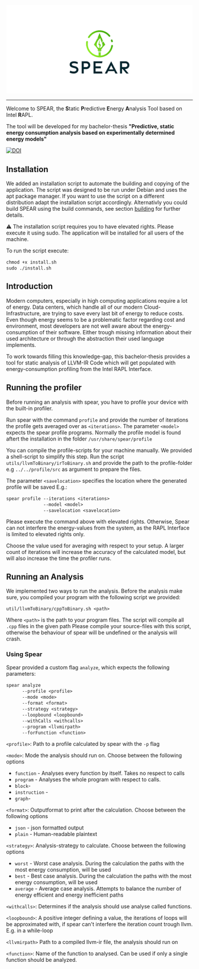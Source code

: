 
<p align="center">
  <img src="./misc/logo.png">
</p>

---


Welcome to SPEAR, the 
**S**tatic **P**redictive **E**nergy **A**nalysis Tool based on Intel **R**APL.

The tool will be developed for my bachelor-thesis
**"Predictive, static energy consumption analysis based on experimentally determined energy models"**

[![DOI](https://zenodo.org/badge/DOI/10.5281/zenodo.8061579.svg)](https://doi.org/10.5281/zenodo.8061579)


## Installation

We added an installation script to automate the building and copying of the application. The script was designed to be run under Debian and uses the apt package manager.
If you want to use the script on a different distribution adapt the installation script accordingly. Alternativly you could build SPEAR using the build commands, see section [building](#building) for further details.

⚠️ The installation script requires you to have elevated rights. Please execute it using sudo. The application will be installed for all users of the machine.

To run the script execute:
```
chmod +x install.sh
sudo ./install.sh
```



## Introduction

Modern computers, especially in high computing applications require a lot of energy.
Data centers, which handle all of our modern Cloud-Infrastructure, are trying to save every last bit of energy to reduce costs.
Even though energy seems to be a problematic factor regarding cost and environment, most
developers are not well aware about the energy-consumption of their software. Either trough missing information about their
used architecture or through the abstraction their used language implements.

To work towards filling this knowledge-gap, this bachelor-thesis provides a tool
for static analysis of LLVM-IR Code which will get populated with energy-consumption profiling
from the Intel RAPL Interface.

## Running the profiler

Before running an analysis with spear, you have to profile your device with the built-in profiler.

Run spear with the command `profile` and provide the number of iterations the profile gets averaged over as `<iterations>`.
The parameter `<model>` expects the spear profile programs.
Normally the profile model is found aftert the installation in the folder `/usr/share/spear/profile`

You can compile the profile-scripts for your machine manually. We provided a shell-script to simplify this step.
Run the script `utils/llvmToBinary/irToBinary.sh` and provide the path to the profile-folder e.g `../../profile/src`
as argument to prepare the files. 

The parameter `<savelocation>` specifies the location where the generated profile will be saved
E.g.:

```
spear profile --iterations <iterations>
              --model <model>
              --savelocation <savelocation>
```
Please execute the command above with elevated rights. Otherwise, Spear can not interfere the energy-values from the system,
as the RAPL Interface is limited to elevated rights only.

Choose the value used for averaging with respect to your setup.
A larger count of iterations will increase the accuracy of the calculated model, but will also increase the time the profiler runs.

## Running an Analysis

We implemented two ways to run the analysis. Before the analysis make sure, you compiled your program with the following
script we provided:

```
util/llvmToBinary/cppToBinary.sh <path>
```

Where `<path>` is the path to your program files. The script will compile all `.cpp` files in the given path
Please compile your source-files with this script,
otherwise the behaviour of spear will be undefined or the analysis will crash.

### Using Spear

Spear provided a custom flag `analyze`, which expects the following parameters:

```
spear analyze
      --profile <profile> 
      --mode <mode> 
      --format <format> 
      --strategy <strategy> 
      --loopbound <loopbound> 
      --withCalls <withcalls>
      --program <llvmirpath>
      --forFunction <function>
```

`<profile>`: Path to a profile calculated by spear with the `-p` flag

`<mode>`: Mode the analysis should run on. Choose between the following options
- `function` - Analyses every function by itself. Takes no respect to calls
- `program` - Analyses the whole program with respect to calls.
- `block`- 
- `instruction` - 
- `graph`- 

`<format>`: Outputformat to print after the calculation. Choose between the following options
- `json` - json formatted output
- `plain` - Human-readable plaintext

`<strategy>`: Analysis-strategy to calculate. Choose between the following options
- `worst` - Worst case analysis. During the calculation the paths with the most energy consumption, will be used
- `best` - Best case analysis. During the calculation the paths with the most energy consumption, will be used
- `average` - Average case analysis. Attempts to balance the number of energy efficient and energy inefficient paths

`<withcalls>`: Determines if the analysis should use analyse called functions.

`<loopbound>`: A positive integer defining a value, the iterations of loops will be approximated with, if spear can't interfere the iteration count trough llvm. E.g. in a while-loop

`<llvmirpath>` Path to a compiled llvm-ir file, the analysis should run on

`<function>`: Name of the function to analysed. Can be used if only a single function should be analyzed.